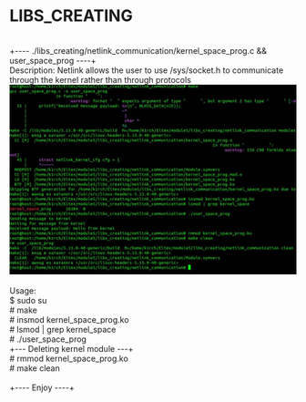 # LIBS_CREATING
<br>
+---- ./libs_creating/netlink_communication/kernel_space_prog.c && user_space_prog ----+<br>
Description: Netlink allows the user to use /sys/socket.h to communicate through the kernel rather than through protocols<br>
<img src="netlink.jpg"></img><br>
<br>
Usage:<br>
$ sudo su<br>
# make<br>
# insmod kernel_space_prog.ko<br>
# lsmod | grep kernel_space<br>
# ./user_space_prog<br>
+--- Deleting kernel module ---+<br>
# rmmod kernel_space_prog.ko<br>
# make clean<br>
<br>
+---- Enjoy ----+

